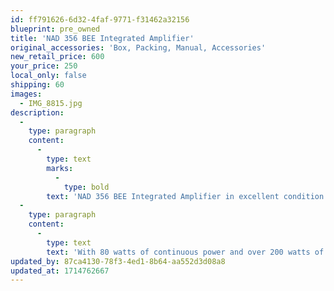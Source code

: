 ```yaml
---
id: ff791626-6d32-4faf-9771-f31462a32156
blueprint: pre_owned
title: 'NAD 356 BEE Integrated Amplifier'
original_accessories: 'Box, Packing, Manual, Accessories'
new_retail_price: 600
your_price: 250
local_only: false
shipping: 60
images:
  - IMG_8815.jpg
description:
  -
    type: paragraph
    content:
      -
        type: text
        marks:
          -
            type: bold
        text: 'NAD 356 BEE Integrated Amplifier in excellent condition with original box, packing and accessories. Unit sold as new for $600.00'
  -
    type: paragraph
    content:
      -
        type: text
        text: 'With 80 watts of continuous power and over 200 watts of dynamic power, the C 356BEE can drive demanding speakers to life-like listening levels. Wielding NAD’s PowerDrive™ circuit topology ensures that the C 356BEE accurately controls loudspeakers, resulting in clear, rich sound. With low levels of both distortion and noise, the C 356BEE unleashes your music library to its full potential, allowing you to hear your favorite songs in the best audio quality possible.'
updated_by: 87ca4130-78f3-4ed1-8b64-aa552d3d08a8
updated_at: 1714762667
---
```

